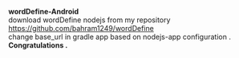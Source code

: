 <b>wordDefine-Android</b> <br />
download wordDefine nodejs from my repository <br />
https://github.com/bahram1249/wordDefine <br />
change base_url in gradle app based on nodejs-app configuration .<br />
<b>Congratulations .</b><br />
